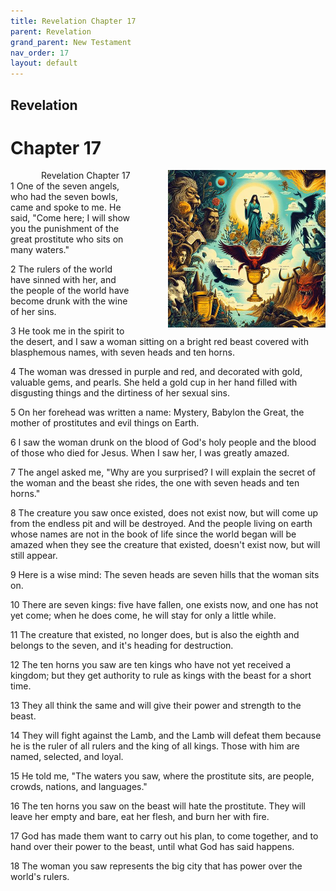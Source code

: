 ```yaml
---
title: Revelation Chapter 17
parent: Revelation
grand_parent: New Testament
nav_order: 17
layout: default
---
```


## Revelation

# Chapter 17

<div style="clear: both; text-align: right;">
    <img src="/assets/Image/Revelation/500/17.jpg" alt="Revelation Chapter 17" class="chapter-image" style="max-width: 50%; height: auto; float: right; margin: 0 0 10px 10px; padding-left: 10%;">
    <figcaption style="font-size: 14px;">Revelation Chapter 17</figcaption>
</div>
1 One of the seven angels, who had the seven bowls, came and spoke to me. He said, "Come here; I will show you the punishment of the great prostitute who sits on many waters."

2 The rulers of the world have sinned with her, and the people of the world have become drunk with the wine of her sins.

3 He took me in the spirit to the desert, and I saw a woman sitting on a bright red beast covered with blasphemous names, with seven heads and ten horns.

4 The woman was dressed in purple and red, and decorated with gold, valuable gems, and pearls. She held a gold cup in her hand filled with disgusting things and the dirtiness of her sexual sins.

5 On her forehead was written a name: Mystery, Babylon the Great, the mother of prostitutes and evil things on Earth.

6 I saw the woman drunk on the blood of God's holy people and the blood of those who died for Jesus. When I saw her, I was greatly amazed.

7 The angel asked me, "Why are you surprised? I will explain the secret of the woman and the beast she rides, the one with seven heads and ten horns."

8 The creature you saw once existed, does not exist now, but will come up from the endless pit and will be destroyed. And the people living on earth whose names are not in the book of life since the world began will be amazed when they see the creature that existed, doesn't exist now, but will still appear.

9 Here is a wise mind: The seven heads are seven hills that the woman sits on.

10 There are seven kings: five have fallen, one exists now, and one has not yet come; when he does come, he will stay for only a little while.

11 The creature that existed, no longer does, but is also the eighth and belongs to the seven, and it's heading for destruction.

12 The ten horns you saw are ten kings who have not yet received a kingdom; but they get authority to rule as kings with the beast for a short time.

13 They all think the same and will give their power and strength to the beast.

14 They will fight against the Lamb, and the Lamb will defeat them because he is the ruler of all rulers and the king of all kings. Those with him are named, selected, and loyal.

15 He told me, "The waters you saw, where the prostitute sits, are people, crowds, nations, and languages."

16 The ten horns you saw on the beast will hate the prostitute. They will leave her empty and bare, eat her flesh, and burn her with fire.

17 God has made them want to carry out his plan, to come together, and to hand over their power to the beast, until what God has said happens.

18 The woman you saw represents the big city that has power over the world's rulers.


